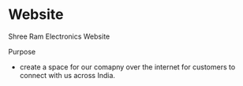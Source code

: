 # Website
Shree Ram Electronics Website 

Purpose
- create a space for our comapny over the internet for customers to connect with us across India.
